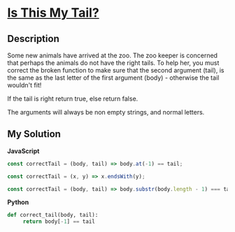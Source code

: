 # [Is This My Tail?](https://www.codewars.com/kata/56f695399400f5d9ef000af5)

## Description

Some new animals have arrived at the zoo. The zoo keeper is concerned that perhaps the animals do not have the right tails. To help her, you must correct the broken function to make sure that the second argument (tail), is the same as the last letter of the first argument (body) - otherwise the tail wouldn't fit!

If the tail is right return true, else return false.

The arguments will always be non empty strings, and normal letters.

## My Solution

**JavaScript**

```js
const correctTail = (body, tail) => body.at(-1) == tail;
```

```js
const correctTail = (x, y) => x.endsWith(y);
```

```js
const correctTail = (body, tail) => body.substr(body.length - 1) === tail;
```

**Python**

```py
def correct_tail(body, tail):
     return body[-1] == tail
```
